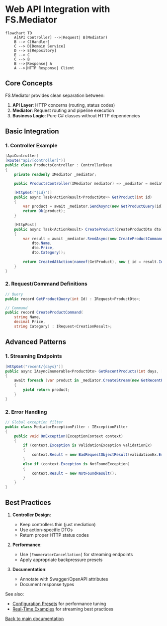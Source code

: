 # Web API Integration with FS.Mediator

```mermaid
flowchart TD
    A[API Controller] -->|Request| B(Mediator)
    B --> C[Handler]
    C --> D[Domain Service]
    D --> E[Repository]
    E --> C
    C --> B
    B -->|Response| A
    A -->|HTTP Response| Client
```

## Core Concepts

FS.Mediator provides clean separation between:
1. **API Layer**: HTTP concerns (routing, status codes)
2. **Mediator**: Request routing and pipeline execution
3. **Business Logic**: Pure C# classes without HTTP dependencies

## Basic Integration

### 1. Controller Example
```csharp
[ApiController]
[Route("api/[controller]")]
public class ProductsController : ControllerBase
{
    private readonly IMediator _mediator;

    public ProductsController(IMediator mediator) => _mediator = mediator;

    [HttpGet("{id}")]
    public async Task<ActionResult<ProductDto>> GetProduct(int id)
    {
        var product = await _mediator.SendAsync(new GetProductQuery(id));
        return Ok(product);
    }

    [HttpPost]
    public async Task<ActionResult> CreateProduct(CreateProductDto dto)
    {
        var result = await _mediator.SendAsync(new CreateProductCommand(
            dto.Name, 
            dto.Price, 
            dto.Category));
            
        return CreatedAtAction(nameof(GetProduct), new { id = result.Id }, result);
    }
}
```

### 2. Request/Command Definitions
```csharp
// Query
public record GetProductQuery(int Id) : IRequest<ProductDto>;

// Command 
public record CreateProductCommand(
    string Name,
    decimal Price,
    string Category) : IRequest<CreationResult>;
```

## Advanced Patterns

### 1. Streaming Endpoints
```csharp
[HttpGet("recent/{days}")]
public async IAsyncEnumerable<ProductDto> GetRecentProducts(int days, [EnumeratorCancellation] CancellationToken cancellationToken = default)
{
    await foreach (var product in _mediator.CreateStream(new GetRecentProductsQuery(days)))
    {
        yield return product;
    }
}
```

### 2. Error Handling
```csharp
// Global exception filter
public class MediatorExceptionFilter : IExceptionFilter
{
    public void OnException(ExceptionContext context)
    {
        if (context.Exception is ValidationException validationEx)
        {
            context.Result = new BadRequestObjectResult(validationEx.Errors);
        }
        else if (context.Exception is NotFoundException)
        {
            context.Result = new NotFoundResult();
        }
    }
}
```

## Best Practices

1. **Controller Design**:
   - Keep controllers thin (just mediation)
   - Use action-specific DTOs
   - Return proper HTTP status codes

2. **Performance**:
   - Use `[EnumeratorCancellation]` for streaming endpoints
   - Apply appropriate backpressure presets

3. **Documentation**:
   - Annotate with Swagger/OpenAPI attributes
   - Document response types

See also:
- [Configuration Presets](../../configuration/presets.md) for performance tuning
- [Real-Time Examples](../real-time/README.md) for streaming best practices

[Back to main documentation](../../../README.md)